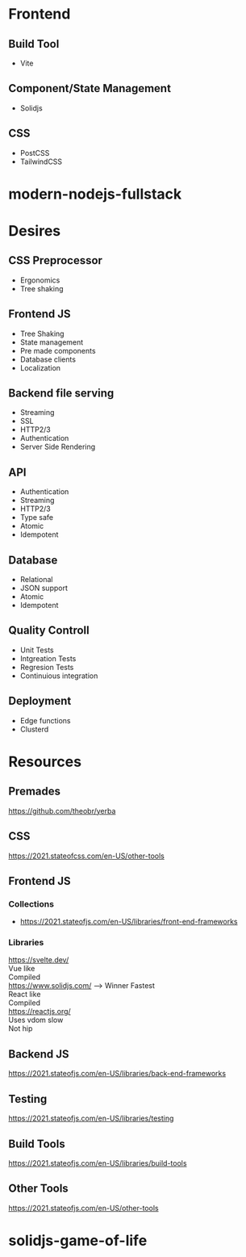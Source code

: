 # Frontend

## Build Tool

- Vite

## Component/State Management

- Solidjs

## CSS

- PostCSS
- TailwindCSS

# modern-nodejs-fullstack

# Desires
## CSS Preprocessor

- Ergonomics
- Tree shaking

## Frontend JS

- Tree Shaking
- State management
- Pre made components 
- Database clients
- Localization

## Backend file serving

- Streaming
- SSL
- HTTP2/3
- Authentication
- Server Side Rendering

## API

- Authentication
- Streaming
- HTTP2/3
- Type safe
- Atomic
- Idempotent 

## Database

- Relational
- JSON support
- Atomic
- Idempotent 

## Quality Controll

- Unit Tests
- Intgreation Tests
- Regresion Tests
- Continuious integration 
## Deployment

- Edge functions 
- Clusterd 

# Resources
## Premades

https://github.com/theobr/yerba

## CSS

https://2021.stateofcss.com/en-US/other-tools

## Frontend JS
### Collections

- https://2021.stateofjs.com/en-US/libraries/front-end-frameworks

### Libraries 

https://svelte.dev/  
Vue like  
Compiled  
https://www.solidjs.com/ --> Winner
Fastest  
React like  
Compiled  
https://reactjs.org/  
Uses vdom slow   
Not hip  

## Backend JS

https://2021.stateofjs.com/en-US/libraries/back-end-frameworks

## Testing

https://2021.stateofjs.com/en-US/libraries/testing

## Build Tools

https://2021.stateofjs.com/en-US/libraries/build-tools

## Other Tools 

https://2021.stateofjs.com/en-US/other-tools
# solidjs-game-of-life

